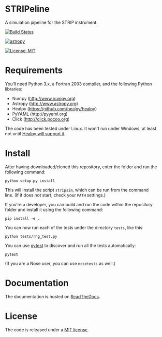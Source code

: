 # STRIPeline

A simulation pipeline for the STRIP instrument.

[![Build Status](https://travis-ci.org/ziotom78/stripeline.svg?branch=master)](https://travis-ci.org/ziotom78/stripeline)

[![astropy](http://img.shields.io/badge/powered%20by-AstroPy-orange.svg?style=flat)](http://www.astropy.org/)

[![License: MIT](https://img.shields.io/badge/License-MIT-yellow.svg)](https://opensource.org/licenses/MIT)


# Requirements

You'll need Python 3.x, a Fortran 2003 compiler, and the following Python
libraries:
- Numpy (http://www.numpy.org)
- Astropy (http://www.astropy.org)
- Healpy (https://github.com/healpy/healpy)
- PyYAML (http://pyyaml.org)
- Click (http://click.pocoo.org)

The code has been tested under Linux. It won't run under Windows, at least not until [Healpy will support it](https://github.com/healpy/healpy/issues/25).

# Install

After having downloaded/cloned this repository, enter the folder and
run the following command:

    python setup.py install

This will install the script `stripsim`, which can be run from the
command line. (If it does not start, check your `PATH` settings.)

If you're a developer, you can build and run the code within the
repository folder and install it using the following command:

    pip install -e .

You can now run each of the tests under the directory `tests`, like
this:

    python tests/rng_test.py
    
You can use [pytest](http://docs.pytest.org/en/latest/) to discover
and run all the tests automatically:

    pytest

(If you are a Nose user, you can use `nosetests` as well.)


# Documentation

The documentation is hosted on [ReadTheDocs](http://stripeline.readthedocs.io).


# License

The code is released under a [MIT
license](https://github.com/ziotom78/stripeline/blob/master/LICENSE).
